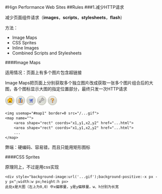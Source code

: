 #Hign Performance Web Sites
##Rules
###1.减少HTTP请求

减少页面组件请求（**images**，**scripts**，**stylesheets**，**flash**）

方法：

- Image Maps
- CSS Sprites
- Inline Images
- Combined Scripts and Stylesheets

####Image Maps

适用情况：页面上有多个图片包含超链接

Image Maps把页面上分别获取多个独立图片改成获取一张多个图片组合后的大图，各个图标显示大图的指定位置部分，最终只发一次HTTP请求

![](./imagemap.gif)

```
<img usemap="#map1" border=0 src="/...gif">
<map name="">
	<area shape="rect" coords="x1,y1,x2,y2" href="...html">
	<area shape="rect" coords="x1,y1,x2,y2" href="...html">
	...
</map>
```

弊端：硬编码、容易错，而且只能用矩形图标

####CSS Sprites

原理同上，不过是用css实现

```
<div style="background-image:url('...gif');background-positive:-x px -y px";width:w px;height:h px>
此处x是大图（左上为0,0）中x偏移量，y是y偏移量，w、h分别为长宽
```
